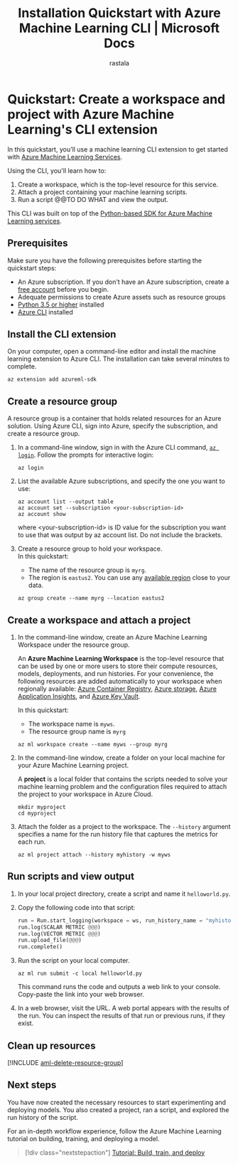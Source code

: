 ﻿---
title: Installation Quickstart with Azure Machine Learning CLI | Microsoft Docs
description: In this quickstart, you will learn how to get started with Azure Machine Learning Services using the Azure Machine Learning CLI extension.
ms.service: machine-learning
ms.component: core
ms.topic: quickstart
ms.reviewer: jmartens
author: rastala
ms.author: roastala
ms.date: 7/27/2018
---

# Quickstart: Create a workspace and project with Azure Machine Learning's CLI extension

In this quickstart, you'll use a machine learning CLI extension to get started with [Azure Machine Learning Services](overview-what-is-azure-ml.md).

Using the CLI, you'll learn how to:
1. Create a workspace, which is the top-level resource for this service.
1. Attach a project containing your machine learning scripts.
1. Run a script @@TO DO WHAT and view the output.

This CLI was built on top of the [Python-based SDK for Azure Machine Learning services](reference-azure-machine-learning-sdk.md).

## Prerequisites

Make sure you have the following prerequisites before starting the quickstart steps:

+ An Azure subscription. If you don't have an Azure subscription, create a [free account](https://azure.microsoft.com/free/?WT.mc_id=A261C142F) before you begin.
+ Adequate permissions to create Azure assets such as resource groups
+ [Python 3.5 or higher](https://www.python.org/) installed
+ [Azure CLI](https://docs.microsoft.com/cli/azure/install-azure-cli?view=azure-cli-latest) installed

## Install the CLI extension

On your computer, open a command-line editor and install the machine learning extension to Azure CLI.  The installation can take several minutes to complete.

```azurecli
az extension add azureml-sdk
```

## Create a resource group

A resource group is a container that holds related resources for an Azure solution. Using Azure CLI, sign into Azure, specify the subscription, and create a resource group.

1. In a command-line window, sign in with the Azure CLI command, [`az login`](https://docs.microsoft.com/cli/azure/reference-index?view=azure-cli-latest#az-login). Follow the prompts for interactive login:
    
    ```azurecli
    az login
    ```

1. List the available Azure subscriptions, and specify the one you want to use: 
   ```azurecli
   az account list --output table
   az account set --subscription <your-subscription-id>
   az account show
   ```
   where \<your-subscription-id\> is ID value for the subscription you want to use that was output by az account list. Do not include the brackets.

1. Create a resource group to hold your workspace.  
   In this quickstart:
   + The name of the resource group is `myrg`.
   + The region is `eastus2`. You can use any [available region](https://azure.microsoft.com/global-infrastructure/services/) close to your data.  

    ```azurecli
    az group create --name myrg --location eastus2
    ```

## Create a workspace and attach a project

1. In the command-line window, create an Azure Machine Learning Workspace under the resource group. 

   An **Azure Machine Learning Workspace** is the top-level resource that can be used by one or more users to store their compute resources, models, deployments, and run histories. For your convenience, the following resources are added automatically to your workspace when regionally available: [Azure Container Registry](https://azure.microsoft.com/en-us/services/container-registry/), [Azure storage](https://azure.microsoft.com/en-us/services/storage/), [Azure Application Insights](https://azure.microsoft.com/en-us/services/application-insights/), and [Azure Key Vault](https://azure.microsoft.com/en-us/services/key-vault/).

   In this quickstart:
   + The workspace name is `myws`.
   + The resource group name is `myrg`

   ```
   az ml workspace create --name myws --group myrg
   ```

1. In the command-line window, create a folder on your local machine for your Azure Machine Learning project. 
   
   A **project** is a local folder that contains the scripts needed to solve your machine learning problem and the configuration files  required to attach the project to your workspace in Azure Cloud.

   ```
   mkdir myproject
   cd myproject
   ```

1. Attach the folder as a project to the workspace. The `--history` argument specifies a name for the run history file that captures the metrics for each run.  

   ```azurecli
   az ml project attach --history myhistory -w myws
   ```

## Run scripts and view output

1. In your local project directory, create a script and name it `helloworld.py`. 

1. Copy the following code into that script:
   ```python
   run = Run.start_logging(workspace = ws, run_history_name = "myhistory")
   run.log(SCALAR METRIC @@@)
   run.log(VECTOR METRIC @@@)
   run.upload_file(@@@)
   run.complete()
   ```

1. Run the script on your local computer.

   ```azurecli
   az ml run submit -c local helloworld.py
   ```

   This command runs the code and outputs a web link to your console. Copy-paste the link into your web browser.

1. In a web browser, visit the URL. A web portal appears with the results of the run. You can inspect the results of that run or previous runs, if they exist.

## Clean up resources 

[!INCLUDE [aml-delete-resource-group](../../../includes/aml-delete-resource-group.md)]

## Next steps
You have now created the necessary resources to start experimenting and deploying models. You also created a project, ran a script, and explored the run history of the script.

For an in-depth workflow experience, follow the Azure Machine Learning tutorial on building, training, and deploying a model.

> [!div class="nextstepaction"]
> [Tutorial: Build, train, and deploy](tutorial-build-train-deploy-with-azure-machine-learning.md)